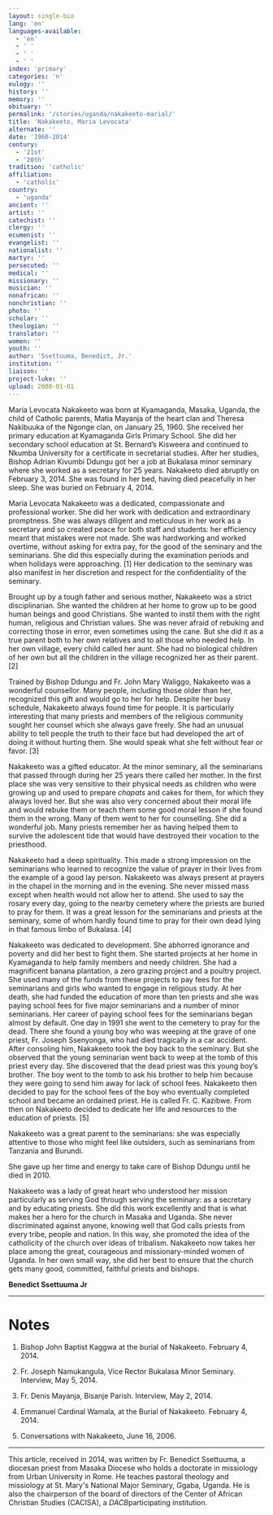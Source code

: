 ```yaml
---
layout: single-bio
lang: 'en'
languages-available:
  - 'en'
  - ' '
  - ' '
  - ' '
index: 'primary'
categories: 'n'
eulogy: ''
history: ''
memory: ''
obituary: ''
permalink: '/stories/uganda/nakakeeto-marial/'
title: 'Nakakeeto, Maria Levocata'
alternate: ''
date: '1960-2014'
century:
  - '21st'
  - '20th'
tradition: 'catholic'
affiliation:
  - 'catholic'
country:
  - 'uganda'
ancient: ''
artist: ''
catechist: ''
clergy: ''
ecumenist: ''
evangelist: ''
nationalist: ''
martyr: ''
persecuted: ''
medical: ''
missionary: ''
musician: ''
nonafrican: ''
nonchristian: ''
photo: ''
scholar: ''
theologian: ''
translator: ''
women: ''
youth: ''
author: 'Ssettuuma, Benedict, Jr.'
institution: ''
liaison: ''
project-luke: ''
upload: 2000-01-01
---
```



Maria Levocata Nakakeeto was born at Kyamaganda, Masaka, Uganda, the child of  Catholic parents, Matia Mayanja of the heart clan and Theresa Nakibuuka of the  Ngonge clan, on January 25, 1960. She received her primary  education at Kyamaganda Girls Primary School. She did her secondary school  education at St. Bernard&rsquo;s Kisweera and continued to Nkumba University  for a certificate in secretarial studies. After her studies, Bishop Adrian  Kivumbi Ddungu got her a job at Bukalasa minor seminary where she worked as  a secretary for 25 years. Nakakeeto died abruptly on February 3, 2014. She was found in her bed, having died peacefully in her sleep. She was  buried on February 4, 2014.

Maria Levocata Nakakeeto was a dedicated, compassionate and professional  worker. She did her work with dedication and extraordinary promptness. She was  always diligent and meticulous in her work as a secretary and so created peace  for both staff and students: her efficiency meant that mistakes were not made.  She was hardworking and worked overtime, without asking for extra pay, for the  good of the seminary and the seminarians. She did this especially during the  examination periods and when holidays were approaching. [1] Her dedication to  the seminary was also manifest in her discretion and respect for the  confidentiality of the seminary.

Brought up by a tough father and serious mother, Nakakeeto was a strict  disciplinarian. She wanted the children at her home to grow up to be good human  beings and good Christians. She wanted to instil them with the right human,  religious and Christian values. She was never afraid of rebuking and correcting  those in error, even sometimes using the cane. But she did it as a true parent  both to her own relatives and to all those who needed help. In her own village,  every child called her aunt. She had no biological children of her own but all the  children in the village recognized her as their parent. [2]

Trained by Bishop Ddungu and Fr. John Mary Waliggo, Nakakeeto was a  wonderful counsellor. Many people, including those older than her, recognized  this gift and would go to her for help. Despite her busy schedule, Nakakeeto  always found time for people. It is particularly interesting that many priests  and members of the religious community sought her counsel which she always gave  freely. She had an unusual ability to tell people the truth to their face but  had developed the art of doing it without hurting them. She would speak what  she felt without fear or favor. [3]

Nakakeeto was a gifted educator. At the minor seminary, all the  seminarians that passed through during her 25 years there called her mother. In  the first place she was very sensitive to their physical needs as children who  were growing up and used to prepare *chapats* and cakes for them, for which they  always loved her. But she was also very concerned about their moral life and would  rebuke them or teach them some good moral lesson if she found them in the wrong.  Many of them went to her for counselling. She did a wonderful job. Many priests  remember her as having helped them to survive the adolescent tide that would  have destroyed their vocation to the priesthood.

Nakakeeto had a deep spirituality. This made a strong impression on the  seminarians who learned to recognize the value of prayer in their lives from  the example of a good lay person. Nakakeeto was always present at prayers in  the chapel in the morning and in the evening. She never missed mass except when  health would not allow her to attend. She used to say the rosary every day,  going to the nearby cemetery where the priests are buried to pray for them. It was a great lesson for the seminarians and  priests at the seminary, some of whom hardly found time to pray for their own  dead lying in that famous limbo of Bukalasa. [4]

Nakakeeto was dedicated to development. She abhorred ignorance and  poverty and did her best to fight them. She started projects at her home in  Kyamaganda to help family members and needy children. She had a magnificent  banana plantation, a zero grazing project and a poultry project. She used many  of the funds from these projects to pay fees for the seminarians and girls who  wanted to engage in religious study. At her death, she had funded the education  of more than ten priests and she was paying school fees for five major  seminarians and a number of minor seminarians. Her career of paying school fees  for the seminarians began almost by default. One day in 1991 she went to the  cemetery to pray for the dead. There she found a young boy who was weeping at  the grave of one priest, Fr. Joseph Ssenyonga, who had died tragically in a car  accident. After consoling him, Nakakeeto took the boy back to the seminary. But  she observed that the young seminarian went back to weep at the tomb of this  priest every day. She discovered that the dead priest was this young boy&rsquo;s  brother. The boy went to the tomb to ask his brother to help him because they  were going to send him away for lack of school fees. Nakakeeto then decided to  pay for the school fees of the boy who eventually completed school and became  an ordained priest. He is called Fr. C. Kazibwe. From then on Nakakeeto decided  to dedicate her life and resources to the education of priests. [5]

Nakakeeto was a great parent to the seminarians: she was especially  attentive to those who might feel like outsiders, such as seminarians from  Tanzania and Burundi.

She gave up her time and energy to take care of Bishop Ddungu until he  died in 2010.

Nakakeeto was a lady of great heart who understood her mission  particularly as serving God through serving the seminary: as a secretary and by  educating priests. She did this work excellently and that is what makes her a  hero for the church in Masaka and Uganda. She never discriminated against  anyone, knowing well that God calls priests from every tribe, people and  nation. In this way, she promoted the idea of the catholicity of the church  over ideas of tribalism. Nakakeeto now takes her place among the great,  courageous and missionary-minded women of Uganda. In her own small way, she did  her best to ensure that the church gets many good, committed, faithful priests  and bishops.

**Benedict Ssettuuma Jr**

---

# Notes

1. Bishop  John Baptist Kaggwa at the burial of Nakakeeto. February 4, 2014.

2. Fr.  Joseph Namukangula, Vice Rector Bukalasa Minor Seminary. Interview, May 5, 2014.

3. Fr.  Denis Mayanja, Bisanje Parish. Interview, May 2, 2014.

4. Emmanuel  Cardinal Wamala, at the Burial of Nakakeeto. February 4, 2014.

5. Conversations  with Nakakeeto, June 16, 2006.

---

This article, received in 2014, was written by Fr. Benedict Ssettuuma, a diocesan priest from Masaka Diocese who holds a doctorate in missiology from Urban University in Rome. He teaches pastoral theology and missiology at St. Mary's National Major Seminary, Ggaba, Uganda. He is also the chairperson of the board of directors of the Center of African Christian Studies (CACISA), a *DACB*participating institution.